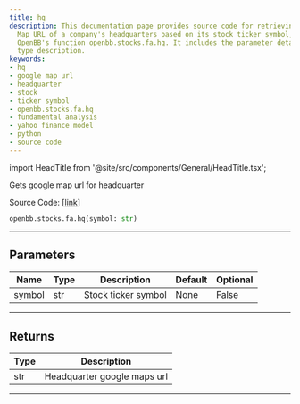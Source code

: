 ```yaml
---
title: hq
description: This documentation page provides source code for retrieving the Google
  Map URL of a company's headquarters based on its stock ticker symbol, using the
  OpenBB's function openbb.stocks.fa.hq. It includes the parameter details and return
  type description.
keywords:
- hq
- google map url
- headquarter
- stock
- ticker symbol
- openbb.stocks.fa.hq
- fundamental analysis
- yahoo finance model
- python
- source code
---
```


import HeadTitle from '@site/src/components/General/HeadTitle.tsx';

<HeadTitle title="stocks.fa.hq - Reference | OpenBB SDK Docs" />

Gets google map url for headquarter

Source Code: [[link](https://github.com/OpenBB-finance/OpenBBTerminal/tree/main/openbb_terminal/stocks/fundamental_analysis/yahoo_finance_model.py#L228)]

```python
openbb.stocks.fa.hq(symbol: str)
```

---

## Parameters

| Name | Type | Description | Default | Optional |
| ---- | ---- | ----------- | ------- | -------- |
| symbol | str | Stock ticker symbol | None | False |


---

## Returns

| Type | Description |
| ---- | ----------- |
| str | Headquarter google maps url |
---
